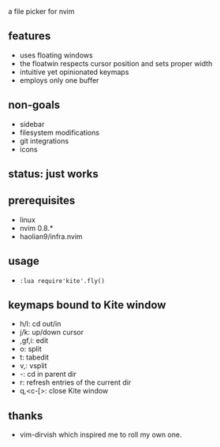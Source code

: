 a file picker for nvim

## features
* uses floating windows
* the floatwin respects cursor position and sets proper width
* intuitive yet opinionated keymaps
* employs only one buffer

## non-goals
* sidebar
* filesystem modifications
* git integrations
* icons

## status: just works

## prerequisites
* linux
* nvim 0.8.*
* haolian9/infra.nvim

## usage
* `:lua require'kite'.fly()`

## keymaps bound to Kite window
* h/l:       cd out/in
* j/k:       up/down cursor
* <cr>,gf,i: edit
* o:         split
* t:         tabedit
* v,<c-/>:   vsplit
* -:         cd in parent dir
* r:         refresh entries of the current dir
* q,<c-[>:   close Kite window

## thanks
* vim-dirvish which inspired me to roll my own one.
